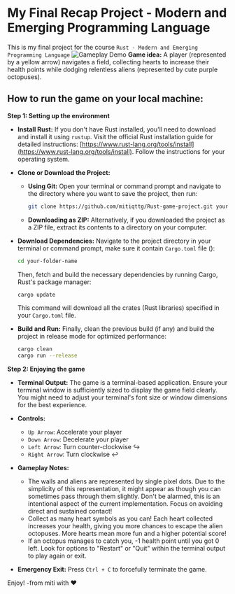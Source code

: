 # My Final Recap Project - Modern and Emerging Programming Language

This is my final project for the course `Rust - Modern and Emerging Programming Language`
![Gameplay Demo](rust_rush_game.gif)
**Game idea:** A player (represented by a yellow arrow) navigates a field, collecting hearts to increase their health points while dodging relentless aliens (represented by cute purple octopuses).

## How to run the game on your local machine:

**Step 1: Setting up the environment**

* **Install Rust:** If you don't have Rust installed, you'll need to download and install it using `rustup`. Visit the official Rust installation guide for detailed instructions: [https://www.rust-lang.org/tools/install](https://www.rust-lang.org/tools/install). Follow the instructions for your operating system.

* **Clone or Download the Project:**
    * **Using Git:** Open your terminal or command prompt and navigate to the directory where you want to save the project, then run:
        ```bash
        git clone https://github.com/mitiqttg/Rust-game-project.git your-folder-name
        ```
    * **Downloading as ZIP:** Alternatively, if you downloaded the project as a ZIP file, extract its contents to a directory on your computer.

* **Download Dependencies:** Navigate to the project directory in your terminal or command prompt, make sure it contain `Cargo.toml` file ():
    ```bash
    cd your-folder-name
    ```
    Then, fetch and build the necessary dependencies by running Cargo, Rust's package manager:
    ```bash
    cargo update
    ```
    This command will download all the crates (Rust libraries) specified in your `Cargo.toml` file.

* **Build and Run:** Finally, clean the previous build (if any) and build the project in release mode for optimized performance:
    ```bash
    cargo clean
    cargo run --release
    ```

**Step 2: Enjoying the game**

* **Terminal Output:** The game is a terminal-based application. Ensure your terminal window is sufficiently sized to display the game field clearly. You might need to adjust your terminal's font size or window dimensions for the best experience.

* **Controls:**
    * `Up Arrow`: Accelerate your player 
    * `Down Arrow`: Decelerate your player
    * `Left Arrow`: Turn counter-clockwise ↪️
    * `Right Arrow`: Turn clockwise ↩️

* **Gameplay Notes:**
    * The walls and aliens are represented by single pixel dots. Due to the simplicity of this representation, it might appear as though you can sometimes pass through them slightly. Don't be alarmed, this is an intentional aspect of the current implementation. Focus on avoiding direct and sustained contact!
    * Collect as many heart symbols as you can! Each heart collected increases your health, giving you more chances to escape the alien octopuses. More hearts mean more fun and a higher potential score!
    * If an octopus manages to catch you, -1 health point until you got 0 left. Look for options to "Restart" or "Quit" within the terminal output to play again or exit.

* **Emergency Exit:**
    Press `Ctrl + C` to forcefully terminate the game.

Enjoy!
-from miti with ❤️